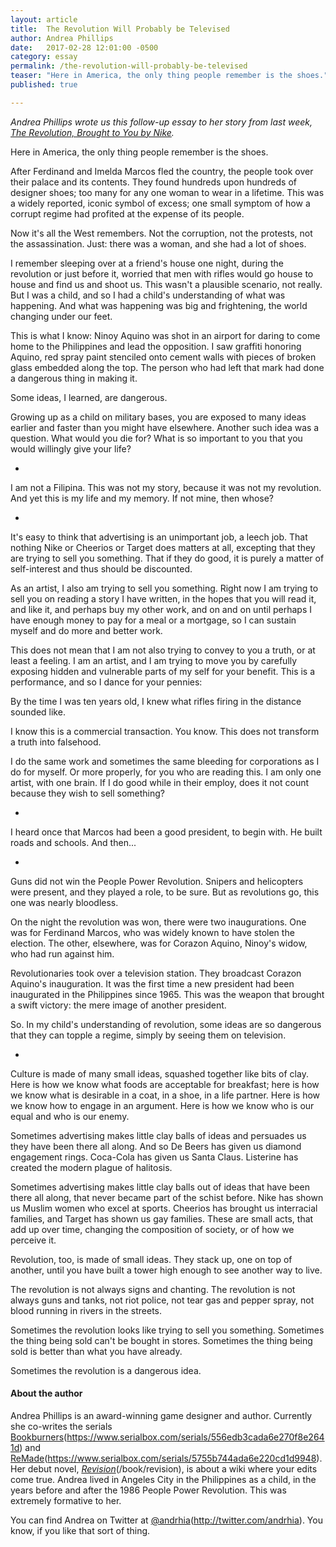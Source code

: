 ```yaml
---
layout: article
title:  The Revolution Will Probably be Televised
author: Andrea Phillips
date:   2017-02-28 12:01:00 -0500
category: essay
permalink: /the-revolution-will-probably-be-televised
teaser: "Here in America, the only thing people remember is the shoes."
published: true

---
```


*Andrea Phillips wrote us this follow-up essay to her story from last week, [The Revolution, Brought to You by Nike](/the-revolution-brought-to-you-by-nike).*

Here in America, the only thing people remember is the shoes.

After Ferdinand and Imelda Marcos fled the country, the people took over their palace and its contents. They found hundreds upon hundreds of designer shoes; too many for any one woman to wear in a lifetime. This was a widely reported, iconic symbol of excess; one small symptom of how a corrupt regime had profited at the expense of its people.

Now it's all the West remembers. Not the corruption, not the protests, not the assassination. Just: there was a woman, and she had a lot of shoes.

I remember sleeping over at a friend's house one night, during the revolution or just before it, worried that men with rifles would go house to house and find us and shoot us. This wasn't a plausible scenario, not really. But I was a child, and so I had a child's understanding of what was happening. And what was happening was big and frightening, the world changing under our feet.

This is what I know: Ninoy Aquino was shot in an airport for daring to come home to the Philippines and lead the opposition. I saw graffiti honoring Aquino, red spray paint stenciled onto cement walls with pieces of broken glass embedded along the top. The person who had left that mark had done a dangerous thing in making it.

Some ideas, I learned, are dangerous.

Growing up as a child on military bases, you are exposed to many ideas earlier and faster than you might have elsewhere. Another such idea was a question. What would you die for? What is so important to you that you would willingly give your life?

-

I am not a Filipina. This was not my story, because it was not my revolution. And yet this is my life and my memory. If not mine, then whose?

-

It's easy to think that advertising is an unimportant job, a leech job. That nothing Nike or Cheerios or Target does matters at all, excepting that they are trying to sell you something. That if they do good, it is purely a matter of self-interest and thus should be discounted.

As an artist, I also am trying to sell you something. Right now I am trying to sell you on reading a story I have written, in the hopes that you will read it, and like it, and perhaps buy my other work, and on and on until perhaps I have enough money to pay for a meal or a mortgage, so I can sustain myself and do more and better work.

This does not mean that I am not also trying to convey to you a truth, or at least a feeling. I am an artist, and I am trying to move you by carefully exposing hidden and vulnerable parts of my self for your benefit. This is a performance, and so I dance for your pennies:

By the time I was ten years old, I knew what rifles firing in the distance sounded like.

I know this is a commercial transaction. You know. This does not transform a truth into falsehood.

I do the same work and sometimes the same bleeding for corporations as I do for myself. Or more properly, for you who are reading this. I am only one artist, with one brain. If I do good while in their employ, does it not count because they wish to sell something?

-

I heard once that Marcos had been a good president, to begin with. He built roads and schools. And then...

-

Guns did not win the People Power Revolution. Snipers and helicopters were present, and they played a role, to be sure. But as revolutions go, this one was nearly bloodless.

On the night the revolution was won, there were two inaugurations. One was for Ferdinand Marcos, who was widely known to have stolen the election. The other, elsewhere, was for Corazon Aquino, Ninoy's widow, who had run against him.

Revolutionaries took over a television station. They broadcast Corazon Aquino's inauguration. It was the first time a new president had been inaugurated in the Philippines since 1965. This was the weapon that brought a swift victory: the mere image of another president.

So. In my child's understanding of revolution, some ideas are so dangerous that they can topple a regime, simply by seeing them on television.

-

Culture is made of many small ideas, squashed together like bits of clay. Here is how we know what foods are acceptable for breakfast; here is how we know what is desirable in a coat, in a shoe, in a life partner. Here is how we know how to engage in an argument. Here is how we know who is our equal and who is our enemy.

Sometimes advertising makes little clay balls of ideas and persuades us they have been there all along. And so De Beers has given us diamond engagement rings. Coca-Cola has given us Santa Claus. Listerine has created the modern plague of halitosis.

Sometimes advertising makes little clay balls out of ideas that have been there all along, that never became part of the schist before. Nike has shown us Muslim women who excel at sports. Cheerios has brought us interracial families, and Target has shown us gay families. These are small acts, that add up over time, changing the composition of society, or of how we perceive it.

Revolution, too, is made of small ideas. They stack up, one on top of another, until you have built a tower high enough to see another way to live.

The revolution is not always signs and chanting. The revolution is not always guns and tanks, not riot police, not tear gas and pepper spray, not blood running in rivers in the streets.

Sometimes the revolution looks like trying to sell you something. Sometimes the thing being sold can't be bought in stores. Sometimes the thing being sold is better than what you have already.

Sometimes the revolution is a dangerous idea.

#### About the author

Andrea Phillips is an award-winning game designer and author. Currently she co-writes the serials [Bookburners](#)(https://www.serialbox.com/serials/556edb3cada6e270f8e2641d) and [ReMade](#)(https://www.serialbox.com/serials/5755b744ada6e220cd1d9948). Her debut novel, [*Revision*](#)(/book/revision), is about a wiki where your edits come true. Andrea lived in Angeles City in the Philippines as a child, in the years before and after the 1986 People Power Revolution. This was extremely formative to her.

You can find Andrea on Twitter at [@andrhia](#)(http://twitter.com/andrhia). You know, if you like that sort of thing.
